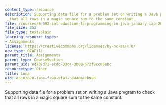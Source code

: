 ```yaml
---
content_type: resource
description: Supporting data file for a problem set on writing a Java program to check
  that all rows in a magic square sum to the same constant.
file: /courses/6-092-introduction-to-programming-in-java-january-iap-2010/e51830701e0ef2989f97b7440ae2b996_Luna.txt
file_size: 252
file_type: text/plain
learning_resource_types:
- Assignments
license: https://creativecommons.org/licenses/by-nc-sa/4.0/
ocw_type: OCWFile
parent_title: Assignments
parent_type: CourseSection
parent_uid: ed732d71-ecdc-33c4-3b00-672f8cc05ebc
resourcetype: Other
title: Luna
uid: e5183070-1e0e-f298-9f97-b7440ae2b996
---
```

Supporting data file for a problem set on writing a Java program to check that all rows in a magic square sum to the same constant.